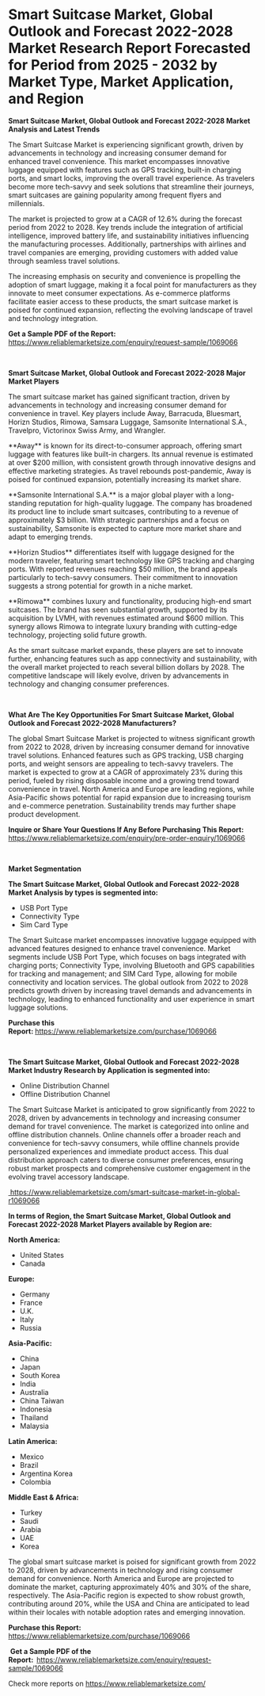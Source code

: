 <p><h1>Smart Suitcase Market, Global Outlook and Forecast 2022-2028 Market Research Report Forecasted for Period from 2025 -  2032 by Market Type, Market Application, and Region</h1></p><p><strong>Smart Suitcase Market, Global Outlook and Forecast 2022-2028 Market Analysis and Latest Trends</strong></p>
<p><p>The Smart Suitcase Market is experiencing significant growth, driven by advancements in technology and increasing consumer demand for enhanced travel convenience. This market encompasses innovative luggage equipped with features such as GPS tracking, built-in charging ports, and smart locks, improving the overall travel experience. As travelers become more tech-savvy and seek solutions that streamline their journeys, smart suitcases are gaining popularity among frequent flyers and millennials.</p><p>The market is projected to grow at a CAGR of 12.6% during the forecast period from 2022 to 2028. Key trends include the integration of artificial intelligence, improved battery life, and sustainability initiatives influencing the manufacturing processes. Additionally, partnerships with airlines and travel companies are emerging, providing customers with added value through seamless travel solutions.</p><p>The increasing emphasis on security and convenience is propelling the adoption of smart luggage, making it a focal point for manufacturers as they innovate to meet consumer expectations. As e-commerce platforms facilitate easier access to these products, the smart suitcase market is poised for continued expansion, reflecting the evolving landscape of travel and technology integration.</p></p>
<p><strong>Get a Sample PDF of the Report:&nbsp;</strong> <a href="https://www.reliablemarketsize.com/enquiry/request-sample/1069066?utm_campaign=3572&utm_medium=2&utm_source=Github&utm_content=ia&utm_term=21032025&utm_id=smart-suitcase-market-global-outlook-and-forecast-2022-2028">https://www.reliablemarketsize.com/enquiry/request-sample/1069066</a></p>
<p>&nbsp;</p>
<p><strong>Smart Suitcase Market, Global Outlook and Forecast 2022-2028 Major Market Players</strong></p>
<p><p>The smart suitcase market has gained significant traction, driven by advancements in technology and increasing consumer demand for convenience in travel. Key players include Away, Barracuda, Bluesmart, Horizn Studios, Rimowa, Samsara Luggage, Samsonite International S.A., Travelpro, Victorinox Swiss Army, and Wrangler.</p><p>**Away** is known for its direct-to-consumer approach, offering smart luggage with features like built-in chargers. Its annual revenue is estimated at over $200 million, with consistent growth through innovative designs and effective marketing strategies. As travel rebounds post-pandemic, Away is poised for continued expansion, potentially increasing its market share.</p><p>**Samsonite International S.A.** is a major global player with a long-standing reputation for high-quality luggage. The company has broadened its product line to include smart suitcases, contributing to a revenue of approximately $3 billion. With strategic partnerships and a focus on sustainability, Samsonite is expected to capture more market share and adapt to emerging trends.</p><p>**Horizn Studios** differentiates itself with luggage designed for the modern traveler, featuring smart technology like GPS tracking and charging ports. With reported revenues reaching $50 million, the brand appeals particularly to tech-savvy consumers. Their commitment to innovation suggests a strong potential for growth in a niche market.</p><p>**Rimowa** combines luxury and functionality, producing high-end smart suitcases. The brand has seen substantial growth, supported by its acquisition by LVMH, with revenues estimated around $600 million. This synergy allows Rimowa to integrate luxury branding with cutting-edge technology, projecting solid future growth.</p><p>As the smart suitcase market expands, these players are set to innovate further, enhancing features such as app connectivity and sustainability, with the overall market projected to reach several billion dollars by 2028. The competitive landscape will likely evolve, driven by advancements in technology and changing consumer preferences.</p></p>
<p>&nbsp;</p>
<p><strong>What Are The Key Opportunities For Smart Suitcase Market, Global Outlook and Forecast 2022-2028 Manufacturers?</strong></p>
<p><p>The global Smart Suitcase Market is projected to witness significant growth from 2022 to 2028, driven by increasing consumer demand for innovative travel solutions. Enhanced features such as GPS tracking, USB charging ports, and weight sensors are appealing to tech-savvy travelers. The market is expected to grow at a CAGR of approximately 23% during this period, fueled by rising disposable income and a growing trend toward convenience in travel. North America and Europe are leading regions, while Asia-Pacific shows potential for rapid expansion due to increasing tourism and e-commerce penetration. Sustainability trends may further shape product development.</p></p>
<p><strong>Inquire or Share Your Questions If Any Before Purchasing This Report:</strong> <a href="https://www.reliablemarketsize.com/enquiry/pre-order-enquiry/1069066?utm_campaign=3572&utm_medium=2&utm_source=Github&utm_content=ia&utm_term=21032025&utm_id=smart-suitcase-market-global-outlook-and-forecast-2022-2028">https://www.reliablemarketsize.com/enquiry/pre-order-enquiry/1069066</a></p>
<p>&nbsp;</p>
<p><strong>Market Segmentation</strong></p>
<p><strong>The Smart Suitcase Market, Global Outlook and Forecast 2022-2028 Market Analysis by types is segmented into:</strong></p>
<p><ul><li>USB Port Type</li><li>Connectivity Type</li><li>Sim Card Type</li></ul></p>
<p><p>The Smart Suitcase market encompasses innovative luggage equipped with advanced features designed to enhance travel convenience. Market segments include USB Port Type, which focuses on bags integrated with charging ports; Connectivity Type, involving Bluetooth and GPS capabilities for tracking and management; and SIM Card Type, allowing for mobile connectivity and location services. The global outlook from 2022 to 2028 predicts growth driven by increasing travel demands and advancements in technology, leading to enhanced functionality and user experience in smart luggage solutions.</p></p>
<p><strong>Purchase this Report:&nbsp;</strong><a href="https://www.reliablemarketsize.com/purchase/1069066?utm_campaign=3572&utm_medium=2&utm_source=Github&utm_content=ia&utm_term=21032025&utm_id=smart-suitcase-market-global-outlook-and-forecast-2022-2028">https://www.reliablemarketsize.com/purchase/1069066</a></p>
<p>&nbsp;</p>
<p><strong>The Smart Suitcase Market, Global Outlook and Forecast 2022-2028 Market Industry Research by Application is segmented into:</strong></p>
<p><ul><li>Online Distribution Channel</li><li>Offline Distribution Channel</li></ul></p>
<p><p>The Smart Suitcase Market is anticipated to grow significantly from 2022 to 2028, driven by advancements in technology and increasing consumer demand for travel convenience. The market is categorized into online and offline distribution channels. Online channels offer a broader reach and convenience for tech-savvy consumers, while offline channels provide personalized experiences and immediate product access. This dual distribution approach caters to diverse consumer preferences, ensuring robust market prospects and comprehensive customer engagement in the evolving travel accessory landscape.</p></p>
<p><a href="https://www.reliablemarketsize.com/smart-suitcase-market-in-global-r1069066?utm_campaign=3572&utm_medium=2&utm_source=Github&utm_content=ia&utm_term=21032025&utm_id=smart-suitcase-market-global-outlook-and-forecast-2022-2028">&nbsp;https://www.reliablemarketsize.com/smart-suitcase-market-in-global-r1069066</a></p>
<p><strong>In terms of Region, the Smart Suitcase Market, Global Outlook and Forecast 2022-2028 Market Players available by Region are:</strong></p>
<p>
    <p> <strong> North America: </strong>
        <ul>
            <li>United States</li>
            <li>Canada</li>
        </ul>
        </p> 
    <p> <strong> Europe: </strong>
        <ul>
            <li>Germany</li>
            <li>France</li>
            <li>U.K.</li>
            <li>Italy</li>
            <li>Russia</li>
        </ul>
        </p> 
    <p> <strong> Asia-Pacific: </strong>
        <ul>
            <li>China</li>
            <li>Japan</li>
            <li>South Korea</li>
            <li>India</li>
            <li>Australia</li>
            <li>China Taiwan</li>
            <li>Indonesia</li>
            <li>Thailand</li>
            <li>Malaysia</li>
        </ul>
        </p> 
    <p> <strong> Latin America: </strong>
        <ul>
            <li>Mexico</li>
            <li>Brazil</li>
            <li>Argentina Korea</li>
            <li>Colombia</li>
        </ul>
        </p> 
    <p> <strong> Middle East & Africa: </strong>
        <ul>
            <li>Turkey</li>
            <li>Saudi</li>
            <li>Arabia</li>
            <li>UAE</li>
            <li>Korea</li>
        </ul>
    </p>
    </p>
<p><p>The global smart suitcase market is poised for significant growth from 2022 to 2028, driven by advancements in technology and rising consumer demand for convenience. North America and Europe are projected to dominate the market, capturing approximately 40% and 30% of the share, respectively. The Asia-Pacific region is expected to show robust growth, contributing around 20%, while the USA and China are anticipated to lead within their locales with notable adoption rates and emerging innovation.</p></p>
<p><strong>Purchase this Report: </strong><a href="https://www.reliablemarketsize.com/purchase/1069066?utm_campaign=3572&utm_medium=2&utm_source=Github&utm_content=ia&utm_term=21032025&utm_id=smart-suitcase-market-global-outlook-and-forecast-2022-2028">https://www.reliablemarketsize.com/purchase/1069066</a></p>
<p>&nbsp;<strong>Get a Sample PDF of the Report:&nbsp;&nbsp;</strong><a href="https://www.reliablemarketsize.com/enquiry/request-sample/1069066?utm_campaign=3572&utm_medium=2&utm_source=Github&utm_content=ia&utm_term=21032025&utm_id=smart-suitcase-market-global-outlook-and-forecast-2022-2028">https://www.reliablemarketsize.com/enquiry/request-sample/1069066</a></p>
<p><strong></strong></p>
<p>Check more reports on <a href="https://www.reliablemarketsize.com/?utm_campaign=3572&utm_medium=2&utm_source=Github&utm_content=ia&utm_term=21032025&utm_id=smart-suitcase-market-global-outlook-and-forecast-2022-2028">https://www.reliablemarketsize.com/</a></p>
